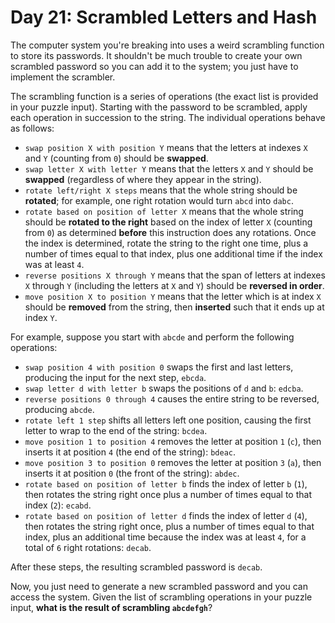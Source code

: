# Day 21: Scrambled Letters and Hash
The computer system you're breaking into uses a weird scrambling function to store its passwords. It shouldn't be much 
trouble to create your own scrambled password so you can add it to the system; you just have to implement the scrambler.

The scrambling function is a series of operations (the exact list is provided in your puzzle input). Starting with the 
password to be scrambled, apply each operation in succession to the string. The individual operations behave as follows:
* `swap position X with position Y` means that the letters at indexes `X` and `Y` (counting from `0`) should be 
**swapped**.
* `swap letter X with letter Y` means that the letters `X` and `Y` should be **swapped** (regardless of where they 
appear in the string).
* `rotate left/right X steps` means that the whole string should be **rotated**; for example, one right rotation would 
turn `abcd` into `dabc`.
* `rotate based on position of letter X` means that the whole string should be **rotated to the right** based on the 
index of letter `X` (counting from `0`) as determined **before** this instruction does any rotations. Once the index 
is determined, rotate the string to the right one time, plus a number of times equal to that index, plus one additional 
time if the index was at least `4`.
* `reverse positions X through Y` means that the span of letters at indexes `X` through `Y` (including the letters 
at `X` and `Y`) should be **reversed in order**.
* `move position X to position Y` means that the letter which is at index `X` should be **removed** from the string, 
then **inserted** such that it ends up at index `Y`.

For example, suppose you start with `abcde` and perform the following operations:
* `swap position 4 with position 0` swaps the first and last letters, producing the input for the next step, `ebcda`.
* `swap letter d with letter b` swaps the positions of `d` and `b`: `edcba`.
* `reverse positions 0 through 4` causes the entire string to be reversed, producing `abcde`.
* `rotate left 1 step` shifts all letters left one position, causing the first letter to wrap to the end of the string: 
`bcdea`.
* `move position 1 to position 4` removes the letter at position `1` (`c`), then inserts it at position `4` (the end of 
the string): `bdeac`.
* `move position 3 to position 0` removes the letter at position `3` (`a`), then inserts it at position `0` (the front 
of the string): `abdec`.
* `rotate based on position of letter b` finds the index of letter `b` (`1`), then rotates the string right once plus 
a number of times equal to that index (`2`): `ecabd`.
* `rotate based on position of letter d` finds the index of letter `d` (`4`), then rotates the string right once, plus 
a number of times equal to that index, plus an additional time because the index was at least `4`, for a total of `6` 
right rotations: `decab`.

After these steps, the resulting scrambled password is `decab`.

Now, you just need to generate a new scrambled password and you can access the system. Given the list of scrambling 
operations in your puzzle input, **what is the result of scrambling `abcdefgh`**?
